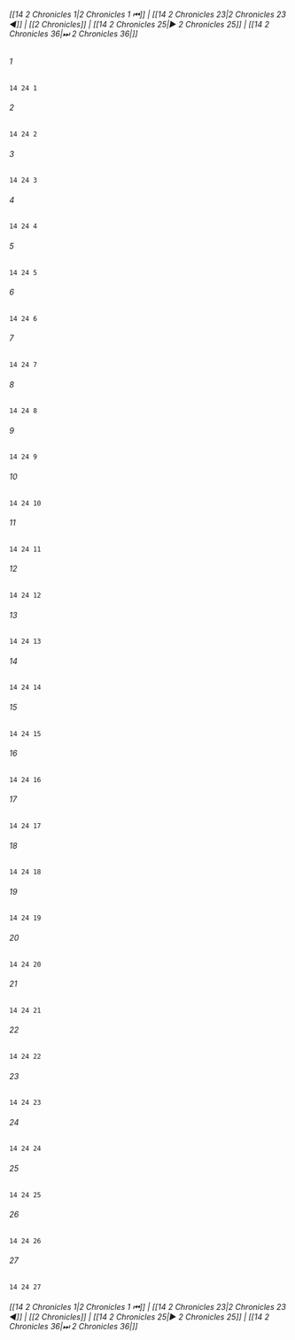 
###### [[14 2 Chronicles 1|2 Chronicles 1 ⏮]] | [[14 2 Chronicles 23|2 Chronicles 23 ◀]] | [[2 Chronicles]] | [[14 2 Chronicles 25|▶ 2 Chronicles 25]] | [[14 2 Chronicles 36|⏭ 2 Chronicles 36|]]

###### 1
``` verse
14 24 1 
```
###### 2
``` verse
14 24 2 
```
###### 3
``` verse
14 24 3 
```
###### 4
``` verse
14 24 4 
```
###### 5
``` verse
14 24 5 
```
###### 6
``` verse
14 24 6 
```
###### 7
``` verse
14 24 7 
```
###### 8
``` verse
14 24 8 
```
###### 9
``` verse
14 24 9 
```
###### 10
``` verse
14 24 10 
```
###### 11
``` verse
14 24 11 
```
###### 12
``` verse
14 24 12 
```
###### 13
``` verse
14 24 13 
```
###### 14
``` verse
14 24 14 
```
###### 15
``` verse
14 24 15 
```
###### 16
``` verse
14 24 16 
```
###### 17
``` verse
14 24 17 
```
###### 18
``` verse
14 24 18 
```
###### 19
``` verse
14 24 19 
```
###### 20
``` verse
14 24 20 
```
###### 21
``` verse
14 24 21 
```
###### 22
``` verse
14 24 22 
```
###### 23
``` verse
14 24 23 
```
###### 24
``` verse
14 24 24 
```
###### 25
``` verse
14 24 25 
```
###### 26
``` verse
14 24 26 
```
###### 27
``` verse
14 24 27 
```

###### [[14 2 Chronicles 1|2 Chronicles 1 ⏮]] | [[14 2 Chronicles 23|2 Chronicles 23 ◀]] | [[2 Chronicles]] | [[14 2 Chronicles 25|▶ 2 Chronicles 25]] | [[14 2 Chronicles 36|⏭ 2 Chronicles 36|]]

